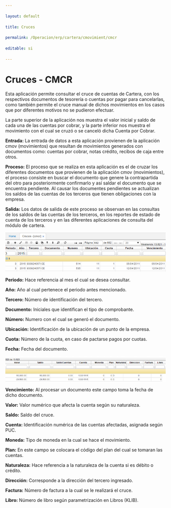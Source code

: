 ```yaml
---

layout: default

title: Cruces

permalink: /Operacion/erp/cartera/cmovimient/cmcr

editable: si

---
```




# Cruces - CMCR



Esta aplicación permite consultar el cruce de cuentas de Cartera, con los respectivos documentos de tesorería o cuentas por pagar para cancelarlas, como también permite el cruce manual de dichos movimientos en los casos que por diferentes motivos no se pudieron efectuar.  



La parte superior de la aplicación nos muestra el valor inicial y saldo de cada una de las cuentas por cobrar, y la parte inferior nos muestra el movimiento con el cual se cruzó o se canceló dicha Cuenta por Cobrar.  



**Entrada:** La entrada de datos a esta aplicación provienen de la aplicación cmov (movimientos) que resultan de movimientos generados con documentos como: cuentas por cobrar, notas crédito, recibos de caja entre otros.  



**Proceso:** El proceso que se realiza en esta aplicación es el de cruzar los diferentes documentos que provienen de la aplicación cmov (movimientos), el proceso consiste en buscar el documento que genere la contrapartida del otro para posteriormente confirmarlo y así saldar el documento que se encuentra pendiente. Al causar los documentes pendientes se actualizan los saldos de las cuentas de los terceros que tienen obligaciones con la empresa.  



**Salida:** Los datos de salida de este proceso se observan en las consultas de los saldos de las cuentas de los terceros, en los reportes de estado de cuenta de los terceros y en las diferentes aplicaciones de consulta del módulo de cartera.  





![](CMCR1.png)





**Periodo:** Hace referencia al mes el cual se desea consultar.  

**Año:** Año al cual pertenece el periodo antes mencionado.  

**Tercero:** Número de identificación del tercero.  

**Documento:** Iniciales que identifican el tipo de comprobante.  

**Número:** Numero con el cual se generó el documento.  

**Ubicación:** Identificación de la ubicación de un punto de la empresa.  

**Cuota:** Número de la cuota, en caso de pactarse pagos por cuotas.  

**Fecha:** Fecha del documento.  





![](CMCR2.png)





**Vencimiento:** Al procesar un documento este campo toma la fecha de dicho documento.  

**Valor:** Valor numérico que afecta la cuenta según su naturaleza.  

**Saldo:** Saldo del cruce.  

**Cuenta:** Identificación numérica de las cuentas afectadas, asignada según PUC.  

**Moneda:** Tipo de moneda en la cual se hace el movimiento.  

**Plan:** En este campo se colocara el código del plan del cual se tomaran las cuentas.  

**Naturaleza:** Hace referencia a la naturaleza de la cuenta si es débito o crédito.  

**Dirección:** Corresponde a la dirección del tercero ingresado.  

**Factura:** Número de factura a la cual se le realizará el cruce.  

**Libro:** Número de libro según parametrización en Libros (KLIB).  



